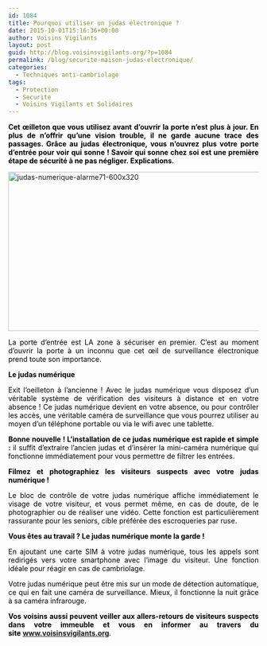 ```yaml
---
id: 1084
title: Pourquoi utiliser un judas électronique ?
date: 2015-10-01T15:16:36+00:00
author: Voisins Vigilants
layout: post
guid: http://blog.voisinsvigilants.org/?p=1084
permalink: /blog/securite-maison-judas-electronique/
categories:
  - Techniques anti-cambriolage
tags:
  - Protection
  - Securite
  - Voisins Vigilants et Solidaires
---
```

<p style="text-align: justify;">
  <strong style="color: #000000;">Cet œilleton que vous utilisez avant d’ouvrir la porte n’est plus à jour. En plus de n’offrir qu’une vision trouble, il ne garde aucune trace des passages. Grâce au judas électronique, vous n&rsquo;ouvrez plus votre porte d&rsquo;entrée pour voir qui sonne ! Savoir qui sonne chez soi est une première étape de sécurité à ne pas négliger. Explications.</strong>
</p>

<p style="text-align: justify;">
  <a href="http://blog.voisinsvigilants.org/wp-content/uploads/2015/09/judas-numerique-alarme71-600x320.png"><img class="aligncenter size-full wp-image-1085" src="http://blog.voisinsvigilants.org/wp-content/uploads/2015/09/judas-numerique-alarme71-600x320.png" alt="judas-numerique-alarme71-600x320" width="600" height="320" /></a>
</p>

<p style="color: #000000; text-align: justify;">
  La porte d’entrée est LA zone à sécuriser en premier. C’est au moment d’ouvrir la porte à un inconnu que cet œil de surveillance électronique prend toute son importance.
</p>

<p style="text-align: justify;">
  <span style="color: #000000;"><strong>Le judas numérique </strong></span>
</p>

<p style="color: #000000; text-align: justify;">
  Exit l’oeilleton à l’ancienne ! Avec le judas numérique vous disposez d’un véritable système de vérification des visiteurs à distance et en votre absence ! Ce judas numérique devient en votre absence, ou pour contrôler les accès, une véritable caméra de surveillance que vous pourrez utiliser au moyen d’un téléphone portable ou via le wifi avec une tablette.
</p>

<p style="color: #000000; text-align: justify;">
  <strong>Bonne nouvelle ! L’installation de ce judas numérique est rapide et simple : </strong>il suffit d’extraire l’ancien judas et d’insérer la mini-caméra numérique qui fonctionne immédiatement pour vous permettre de filtrer les entrées.
</p>

<p style="text-align: justify;">
  <span style="color: #000000;"><strong>Filmez et photographiez les visiteurs suspects avec votre judas numérique !</strong></span>
</p>

<p style="color: #000000; text-align: justify;">
  Le bloc de contrôle de votre judas numérique affiche immédiatement le visage de votre visiteur, et vous permet même, en cas de doute, de le photographier ou de réaliser une vidéo. Cette fonction est particulièrement rassurante pour les seniors, cible préférée des escroqueries par ruse.
</p>

<p style="text-align: justify;">
  <span style="color: #000000;"><strong>Vous êtes au travail ? Le judas numérique monte la garde !</strong></span>
</p>

<p style="color: #000000; text-align: justify;">
  En ajoutant une carte SIM à votre judas numérique, tous les appels sont redirigés vers votre smartphone avec l’image du visiteur. Une fonction idéale pour réagir en cas de cambriolage.
</p>

<p style="color: #000000; text-align: justify;">
  Votre judas numérique peut être mis sur un mode de détection automatique, ce qui en fait une caméra de surveillance. Mieux, il fonctionne la nuit grâce à sa caméra infrarouge.
</p>

<p style="color: #000000; text-align: justify;">
  <strong>Vos voisins aussi peuvent veiller aux allers-retours de visiteurs suspects dans votre immeuble et vous en informer au travers du site</strong> <strong><a href="http://www.voisinsvigilants.org">www.voisinsvigilants.org</a></strong>.
</p>
